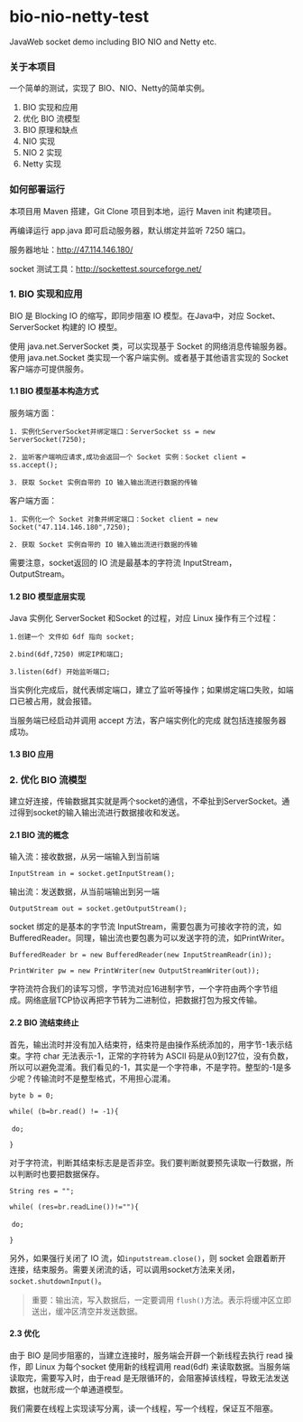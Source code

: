 # bio-nio-netty-test
JavaWeb socket demo including BIO NIO and Netty etc.

### 关于本项目

一个简单的测试，实现了 BIO、NIO、Netty的简单实例。

1. BIO 实现和应用
2. 优化 BIO 流模型
3. BIO 原理和缺点
4. NIO 实现
5. NIO 2 实现
6. Netty 实现

### 如何部署运行

本项目用 Maven 搭建，Git Clone 项目到本地，运行 Maven init 构建项目。

再编译运行 app.java 即可启动服务器，默认绑定并监听 7250 端口。

服务器地址：http://47.114.146.180/

socket 测试工具：http://sockettest.sourceforge.net/

### 1. BIO 实现和应用

BIO 是 Blocking IO  的缩写，即同步阻塞  IO 模型。在Java中，对应 Socket、ServerSocket 构建的 IO 模型。

使用 java.net.ServerSocket 类，可以实现基于 Socket 的网络消息传输服务器。使用 java.net.Socket 类实现一个客户端实例。或者基于其他语言实现的 Socket 客户端亦可提供服务。

#### 1.1 BIO 模型基本构造方式

服务端方面：

`1. 实例化ServerSocket并绑定端口：ServerSocket ss = new ServerSocket(7250);`

`2. 监听客户端响应请求,成功会返回一个 Socket 实例：Socket client = ss.accept(); `

`3. 获取 Socket 实例自带的 IO 输入输出流进行数据的传输`

客户端方面：

`1. 实例化一个 Socket 对象并绑定端口：Socket client = new Socket("47.114.146.180",7250);`

`2. 获取 Socket 实例自带的 IO 输入输出流进行数据的传输`

需要注意，socket返回的 IO 流是最基本的字符流 InputStream，OutputStream。

#### 1.2 BIO 模型底层实现

Java 实例化 ServerSocket 和Socket 的过程，对应 Linux 操作有三个过程：

`1.创建一个 文件如 6df 指向 socket;`

`2.bind(6df,7250) 绑定IP和端口;`

`3.listen(6df) 开始监听端口;`

当实例化完成后，就代表绑定端口，建立了监听等操作；如果绑定端口失败，如端口已被占用，就会报错。

当服务端已经启动并调用 accept 方法，客户端实例化的完成 就包括连接服务器成功。

#### 1.3 BIO 应用

### 2. 优化 BIO 流模型

建立好连接，传输数据其实就是两个socket的通信，不牵扯到ServerSocket。通过得到socket的输入输出流进行数据接收和发送。

#### 2.1 BIO 流的概念

输入流：接收数据，从另一端输入到当前端

`InputStream in = socket.getInputStream();`

输出流：发送数据，从当前端输出到另一端

`OutputStream out = socket.getOutputStream();`

socket 绑定的是基本的字节流 InputStream，需要包裹为可接收字符的流，如BufferedReader。同理，输出流也要包裹为可以发送字符的流，如PrintWriter。

`BufferedReader br = new BufferedReader(new InputStreamReadr(in));`

`PrintWriter pw = new PrintWriter(new OutputStreamWriter(out));`

字符流符合我们的读写习惯，字节流对应16进制字节，一个字符由两个字节组成。网络底层TCP协议再把字节转为二进制位，把数据打包为报文传输。

#### 2.2 BIO 流结束终止

首先，输出流时并没有加入结束符，结束符是由操作系统添加的，用字节-1表示结束。字符 char 无法表示-1，正常的字符转为 ASCII 码是从0到127位，没有负数，所以可以避免混淆。我们看见的-1，其实是一个字符串，不是字符。整型的-1是多少呢？传输流时不是整型格式，不用担心混淆。

`byte b = 0;`

`while( (b=br.read() != -1){`

​	`do;`

`}`

对于字符流，判断其结束标志是是否非空。我们要判断就要预先读取一行数据，所以判断时也要把数据保存。

`String res = "";`

`while( (res=br.readLine())!=""){`

​	`do;`

`}`

另外，如果强行关闭了 IO 流，如`inputstream.close()`，则 socket 会跟着断开连接，结束服务。需要关闭流的话，可以调用socket方法来关闭，`socket.shutdownInput()`。

>重要：输出流，写入数据后，一定要调用 `flush()`方法。表示将缓冲区立即送出，缓冲区清空并发送数据。

#### 2.3 优化

由于 BIO 是同步阻塞的，当建立连接时，服务端会开辟一个新线程去执行 read 操作，即 Linux 为每个socket 使用新的线程调用 read(6df) 来读取数据。当服务端读取完，需要写入时，由于read 是无限循环的，会阻塞掉该线程，导致无法发送数据，也就形成一个单通道模型。

我们需要在线程上实现读写分离，读一个线程，写一个线程，保证互不阻塞。



